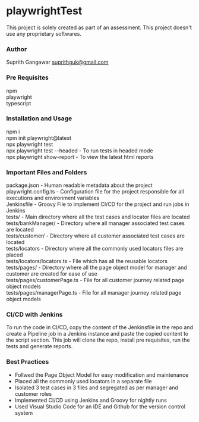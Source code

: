 # playwrightTest
This project is solely created as part of an assessment. This project doesn't use any proprietary softwares.

### Author
Suprith Gangawar <suprithguk@gmail.com>

### Pre Requisites
npm\
playwright\
typescript

### Installation and Usage
npm i\
npm init playwright@latest\
npx playwright test\
npx playwright test --headed - To run tests in headed mode\
npx playwright show-report - To view the latest html reports

### Important Files and Folders
package.json - Human readable metadata about the project\
playwright.config.ts - Configuration file for the project responsible for all executions and environment variables\
Jenkinsfile - Groovy File to implement CI/CD for the project and run jobs in Jenkins\
tests/ - Main directory where all the test cases and locator files are located\
tests/bankManager/ - Directory where all manager associated test cases are located\
tests/customer/ - Directory where all customer associated test cases are located\
tests/locators - Directory where all the commonly used locators files are placed\
tests/locators/locators.ts - File which has all the reusable locators\
tests/pages/ - Directory where all the page object model for manager and customer are created for ease of use\
tests/pages/customerPage.ts - File for all customer journey related page object models\
tests/pages/managerPage.ts - File for all manager journey related page object models

### CI/CD with Jenkins

To run the code in CI/CD, copy the content of the Jenkinsfile in the repo and create a Pipeline job in a Jenkins instance and paste the copied content to the script section. This job will clone the repo, install pre requisites, run the tests and generate reports. 

### Best Practices
- Follwed the Page Object Model for easy modification and maintenance
- Placed all the commonly used locators in a separate file
- Isolated 3 test cases in 3 files and segregated as per manager and customer roles
- Implemented CI/CD using Jenkins and Groovy for nightly runs
- Used Visual Studio Code for an IDE and Github for the version control system
